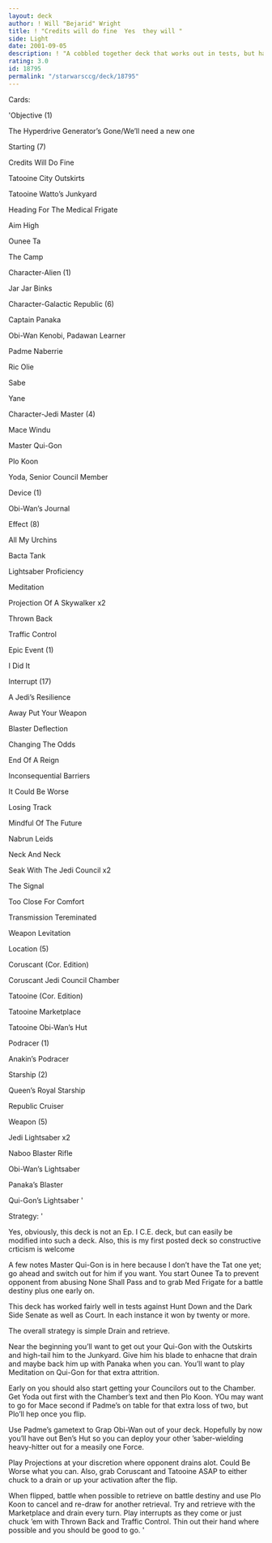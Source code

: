 ```yaml
---
layout: deck
author: ! Will "Bejarid" Wright
title: ! "Credits will do fine  Yes  they will "
side: Light
date: 2001-09-05
description: ! "A cobbled together deck that works out in tests, but has yet to face a real challenge."
rating: 3.0
id: 18795
permalink: "/starwarsccg/deck/18795"
---
```

Cards: 

'Objective (1)

The Hyperdrive Generator’s Gone/We’ll need a new one



Starting (7)

Credits Will Do Fine

Tatooine City Outskirts

Tatooine Watto’s Junkyard

Heading For The Medical Frigate

Aim High

Ounee Ta

The Camp



Character-Alien (1)

Jar Jar Binks



Character-Galactic Republic (6)

Captain Panaka

Obi-Wan Kenobi, Padawan Learner

Padme Naberrie

Ric Olie

Sabe

Yane



Character-Jedi Master (4)

Mace Windu

Master Qui-Gon

Plo Koon

Yoda, Senior Council Member



Device (1)

Obi-Wan’s Journal



Effect (8)

All My Urchins

Bacta Tank

Lightsaber Proficiency

Meditation

Projection Of A Skywalker x2

Thrown Back

Traffic Control



Epic Event (1)

I Did It



Interrupt (17)

A Jedi’s Resilience

Away Put Your Weapon

Blaster Deflection

Changing The Odds

End Of A Reign

Inconsequential Barriers

It Could Be Worse

Losing Track

Mindful Of The Future

Nabrun Leids

Neck And Neck

Seak With The Jedi Council x2

The Signal

Too Close For Comfort

Transmission Tereminated

Weapon Levitation



Location (5)

Coruscant (Cor. Edition)

Coruscant Jedi Council Chamber

Tatooine (Cor. Edition)

Tatooine Marketplace

Tatooine Obi-Wan’s Hut



Podracer (1)

Anakin’s Podracer



Starship (2)

Queen’s Royal Starship

Republic Cruiser



Weapon (5)

Jedi Lightsaber x2

Naboo Blaster Rifle

Obi-Wan’s Lightsaber

Panaka’s Blaster

Qui-Gon’s Lightsaber '

Strategy: '

Yes, obviously, this deck is not an Ep. I C.E. deck, but can easily be modified into such a deck. Also, this is my first posted deck so constructive crticism is welcome


A few notes Master Qui-Gon is in here because I don’t have the Tat one yet; go ahead and switch out for him if you want. You start Ounee Ta to prevent opponent from abusing None Shall Pass and to grab Med Frigate for a battle destiny plus one early on.


This deck has worked fairly well in tests against Hunt Down and the Dark Side Senate as well as Court. In each instance it won by twenty or more.


The overall strategy is simple Drain and retrieve.


Near the beginning you’ll want to get out your Qui-Gon with the Outskirts and high-tail him to the Junkyard. Give him his blade to enhacne that drain and maybe back him up with Panaka when you can. You’ll want to play Meditation on Qui-Gon for that extra attrition.


Early on you should also start getting your Councilors out to the Chamber. Get Yoda out first with the Chamber’s text and then Plo Koon. YOu may want to go for Mace second if Padme’s on table for that extra loss of two, but Plo’ll hep once you flip.


Use Padme’s gametext to Grap Obi-Wan out of your deck. Hopefully by now you’ll have out Ben’s Hut so you can deploy your other ’saber-wielding heavy-hitter out for a measily one Force.


Play Projections at your discretion where opponent drains alot. Could Be Worse what you can. Also, grab Coruscant and Tatooine ASAP to either chuck to a drain or up your activation after the flip.


When flipped, battle when possible to retrieve on battle destiny and use Plo Koon to cancel and re-draw for another retrieval. Try and retrieve with the Marketplace and drain every turn. Play interrupts as they come or just chuck ’em with Thrown Back and Traffic Control. Thin out their hand where possible and you should be good to go. '
